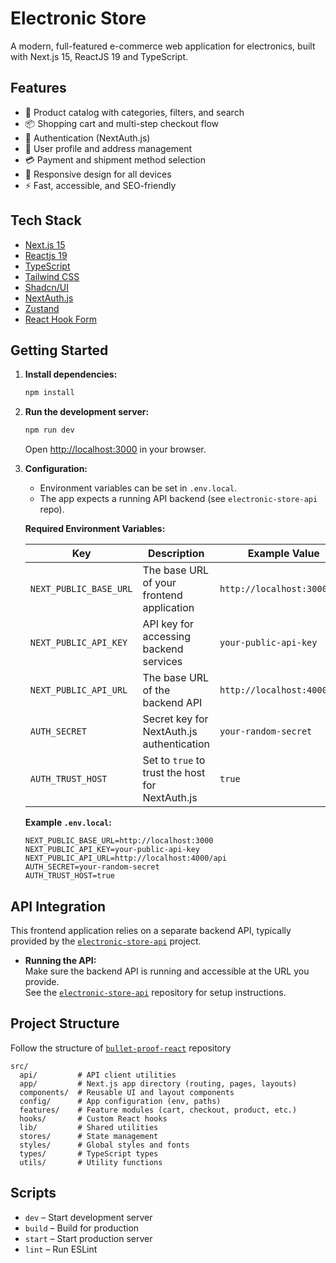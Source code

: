 # Electronic Store

A modern, full-featured e-commerce web application for electronics, built with Next.js 15, ReactJS 19 and TypeScript.

## Features

- 🛒 Product catalog with categories, filters, and search
- 📦 Shopping cart and multi-step checkout flow
- 🔐 Authentication (NextAuth.js)
- 🧑 User profile and address management
- 💳 Payment and shipment method selection
- 📱 Responsive design for all devices
- ⚡ Fast, accessible, and SEO-friendly

## Tech Stack

- [Next.js 15](https://nextjs.org/)
- [Reactjs 19](https://react.dev)
- [TypeScript](https://www.typescriptlang.org/)
- [Tailwind CSS](https://tailwindcss.com/)
- [Shadcn/UI](https://ui.shadcn.com/)
- [NextAuth.js](https://next-auth.js.org/)
- [Zustand](https://zustand.docs.pmnd.rs/)
- [React Hook Form](https://react-hook-form.com/)

## Getting Started

1. **Install dependencies:**

   ```bash
   npm install
   ```

2. **Run the development server:**

   ```bash
   npm run dev
   ```

   Open [http://localhost:3000](http://localhost:3000) in your browser.

3. **Configuration:**

   - Environment variables can be set in `.env.local`.
   - The app expects a running API backend (see `electronic-store-api` repo).

   **Required Environment Variables:**

   | Key                    | Description                                              | Example Value                  |
   |------------------------|----------------------------------------------------------|--------------------------------|
   | `NEXT_PUBLIC_BASE_URL` | The base URL of your frontend application                | `http://localhost:3000`        |
   | `NEXT_PUBLIC_API_KEY`  | API key for accessing backend services  | `your-public-api-key`          |
   | `NEXT_PUBLIC_API_URL`  | The base URL of the backend API                         | `http://localhost:4000/api`    |
   | `AUTH_SECRET`          | Secret key for NextAuth.js authentication                | `your-random-secret`           |
   | `AUTH_TRUST_HOST`      | Set to `true` to trust the host for NextAuth.js          | `true`                         |

   **Example `.env.local`:**
   ```
   NEXT_PUBLIC_BASE_URL=http://localhost:3000
   NEXT_PUBLIC_API_KEY=your-public-api-key
   NEXT_PUBLIC_API_URL=http://localhost:4000/api
   AUTH_SECRET=your-random-secret
   AUTH_TRUST_HOST=true
   ```

## API Integration

This frontend application relies on a separate backend API, typically provided by the [`electronic-store-api`](https://github.com/anhoang-agilityio/electronic-store-api) project.

- **Running the API:**  
  Make sure the backend API is running and accessible at the URL you provide.  
  See the [`electronic-store-api`](https://github.com/anhoang-agilityio/electronic-store-api) repository for setup instructions.

## Project Structure

Follow the structure of [`bullet-proof-react`](https://github.com/alan2207/bulletproof-react/blob/master/docs/project-structure.md) repository


```
src/
  api/         # API client utilities
  app/         # Next.js app directory (routing, pages, layouts)
  components/  # Reusable UI and layout components
  config/      # App configuration (env, paths)
  features/    # Feature modules (cart, checkout, product, etc.)
  hooks/       # Custom React hooks
  lib/         # Shared utilities
  stores/      # State management
  styles/      # Global styles and fonts
  types/       # TypeScript types
  utils/       # Utility functions
```

## Scripts

- `dev` – Start development server
- `build` – Build for production
- `start` – Start production server
- `lint` – Run ESLint

